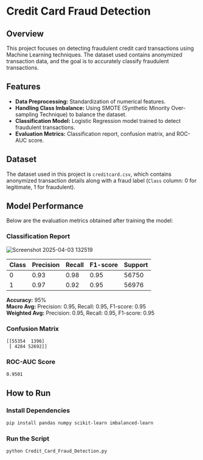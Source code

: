 # Credit Card Fraud Detection

## Overview
This project focuses on detecting fraudulent credit card transactions using Machine Learning techniques. The dataset used contains anonymized transaction data, and the goal is to accurately classify fraudulent transactions.

## Features
- **Data Preprocessing:** Standardization of numerical features.
- **Handling Class Imbalance:** Using SMOTE (Synthetic Minority Over-sampling Technique) to balance the dataset.
- **Classification Model:** Logistic Regression model trained to detect fraudulent transactions.
- **Evaluation Metrics:** Classification report, confusion matrix, and ROC-AUC score.

## Dataset
The dataset used in this project is `creditcard.csv`, which contains anonymized transaction details along with a fraud label (`Class` column: 0 for legitimate, 1 for fraudulent).

## Model Performance
Below are the evaluation metrics obtained after training the model:

### Classification Report

![Screenshot 2025-04-03 132519](https://github.com/user-attachments/assets/ef91656a-7db9-4712-a4c9-7dedb26e7a27)


| Class | Precision | Recall | F1-score | Support |
|-------|-----------|--------|----------|---------|
| 0     | 0.93      | 0.98   | 0.95     | 56750   |
| 1     | 0.97      | 0.92   | 0.95     | 56976   |

**Accuracy:** 95%  
**Macro Avg:** Precision: 0.95, Recall: 0.95, F1-score: 0.95  
**Weighted Avg:** Precision: 0.95, Recall: 0.95, F1-score: 0.95  

### Confusion Matrix
```
[[55354  1396]
 [ 4284 52692]]
```

### ROC-AUC Score
```
0.9501
```

## How to Run
### Install Dependencies
```bash
pip install pandas numpy scikit-learn imbalanced-learn
```

### Run the Script
```bash
python Credit_Card_Fraud_Detection.py
```
